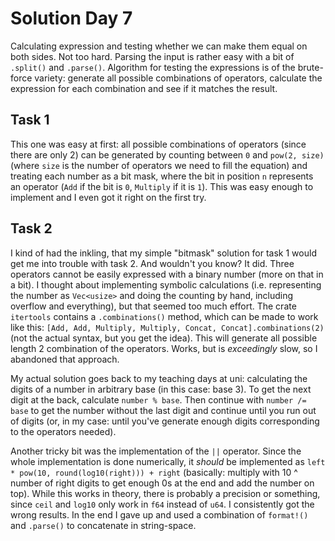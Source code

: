 # Solution Day 7

Calculating expression and testing whether we can make them equal on both sides. Not too hard.
Parsing the input is rather easy with a bit of `.split()` and `.parse()`. Algorithm for testing the
expressions is of the brute-force variety: generate all possible combinations of operators, calculate
the expression for each combination and see if it matches the result. 

## Task 1

This one was easy at first: all possible combinations of operators (since there are only 2) can be generated
by counting between `0` and `pow(2, size)` (where `size` is the number of operators we need to fill the equation)
and treating each number as a bit mask, where the bit in position `n` represents an operator (`Add` if the bit
is `0`, `Multiply` if it is `1`). This was easy enough to implement and I even got it right on the first try.

## Task 2

I kind of had the inkling, that my simple "bitmask" solution for task 1 would get me into trouble with task 2. And
wouldn't you know? It did. Three operators cannot be easily expressed with a binary number (more on that in a bit).
I thought about implementing symbolic calculations (i.e. representing the number as `Vec<usize>` and doing the
counting by hand, including overflow and everything), but that seemed too much effort. The crate `itertools` contains
a `.combinations()` method, which can be made to work like this: `[Add, Add, Multiply, Multiply, Concat, Concat].combinations(2)`
(not the actual syntax, but you get the idea). This will generate all possible length 2 combination of the operators.
Works, but is _exceedingly_ slow, so I abandoned that approach. 

My actual solution goes back to my teaching days at uni: calculating the digits of a number in arbitrary base (in
this case: base 3). To get the next digit at the back, calculate `number % base`. Then continue with `number /= base` to
get the number without the last digit and continue until you run out of digits (or, in my case: until you've generate enough
digits corresponding to the operators needed).

Another tricky bit was the implementation of the `||` operator. Since the whole implementation is done numerically, it
_should_ be implemented as `left * pow(10, round(log10(right))) + right` (basically: multiply with 10 ^ number of right digits to 
get enough 0s at the end and add the number on top). While this works in theory, there is probably a precision or something, 
since `ceil` and `log10` only work in `f64` instead of `u64`. I consistently got the wrong results. In the end I gave up and
used a combination of `format!()` and `.parse()` to concatenate in string-space. 